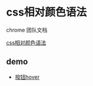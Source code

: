 # css相对颜色语法

chrome 团队文档

[css相对颜色语法](https://developer.chrome.com/blog/css-relative-color-syntax?hl=zh-cn#contrast_a_color)

## demo

- [按钮hover](https://codepen.io/Chokcoco/pen/KKEdOeb)